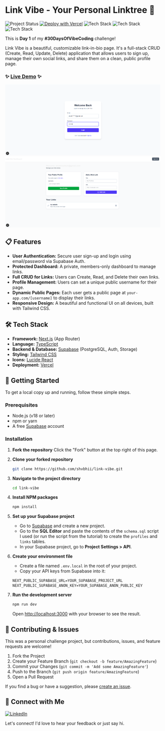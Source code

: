 # Link Vibe - Your Personal Linktree 🚀

![Project Status](https://img.shields.io/badge/Status-Completed-success?style=for-the-badge)
[![Deploy with Vercel](https://vercel.com/button?style=for-the-badge)](https://demo.vercel.app)
![Tech Stack](https://img.shields.io/badge/Next.js-000000?style=for-the-badge&logo=next.js&logoColor=white)
![Tech Stack](https://img.shields.io/badge/Supabase-3ECF8E?style=for-the-badge&logo=supabase&logoColor=white)
![Tech Stack](https://img.shields.io/badge/Tailwind_CSS-38B2AC?style=for-the-badge&logo=tailwind-css&logoColor=white)

This is **Day 1** of my **#30DaysOfVibeCoding** challenge!

Link Vibe is a beautiful, customizable link-in-bio page. It's a full-stack CRUD (Create, Read, Update, Delete) application that allows users to sign up, manage their own social links, and share them on a clean, public profile page.

### ✨ [Live Demo](https://demo.vercel.app) ✨

 ![GradientFlow Screenshot](./public/Screenshot%202025-07-10%20002807.png)
 ![GradientFlow Screenshot](./public/Screenshot%202025-07-10%20002904.png)

## 📋 Features

*   **User Authentication:** Secure user sign-up and login using email/password via Supabase Auth.
*   **Protected Dashboard:** A private, members-only dashboard to manage links.
*   **Full CRUD for Links:** Users can Create, Read, and Delete their own links.
*   **Profile Management:** Users can set a unique public username for their page.
*   **Dynamic Public Pages:** Each user gets a public page at `your-app.com/[username]` to display their links.
*   **Responsive Design:** A beautiful and functional UI on all devices, built with Tailwind CSS.


## 🛠️ Tech Stack

*   **Framework:** [Next.js](https://nextjs.org/) (App Router)
*   **Language:** [TypeScript](https://www.typescriptlang.org/)
*   **Backend & Database:** [Supabase](https://supabase.io/) (PostgreSQL, Auth, Storage)
*   **Styling:** [Tailwind CSS](https://tailwindcss.com/)
*   **Icons:** [Lucide React](https://lucide.dev/)
*   **Deployment:** [Vercel](https://vercel.com/)

## 🚀 Getting Started

To get a local copy up and running, follow these simple steps.

### Prerequisites

*   Node.js (v18 or later)
*   npm or yarn
*   A free [Supabase](https://supabase.com) account

### Installation

1.  **Fork the repository**
    Click the "Fork" button at the top right of this page.

2.  **Clone your forked repository**
    ```sh
    git clone https://github.com/shvbhii/link-vibe.git
    ```

3.  **Navigate to the project directory**
    ```sh
    cd link-vibe
    ```

4.  **Install NPM packages**
    ```sh
    npm install
    ```

5.  **Set up your Supabase project**
    *   Go to [Supabase](https://supabase.com) and create a new project.
    *   Go to the **SQL Editor** and paste the contents of the `schema.sql` script I used (or run the script from the tutorial) to create the `profiles` and `links` tables.
    *   In your Supabase project, go to **Project Settings > API**.

6.  **Create your environment file**
    *   Create a file named `.env.local` in the root of your project.
    *   Copy your API keys from Supabase into it:
      ```
      NEXT_PUBLIC_SUPABASE_URL=YOUR_SUPABASE_PROJECT_URL
      NEXT_PUBLIC_SUPABASE_ANON_KEY=YOUR_SUPABASE_ANON_PUBLIC_KEY
      ```

7.  **Run the development server**
    ```sh
    npm run dev
    ```
    Open [http://localhost:3000](http://localhost:3000) with your browser to see the result.

## 🤝 Contributing & Issues

This was a personal challenge project, but contributions, issues, and feature requests are welcome!

1.  Fork the Project
2.  Create your Feature Branch (`git checkout -b feature/AmazingFeature`)
3.  Commit your Changes (`git commit -m 'Add some AmazingFeature'`)
4.  Push to the Branch (`git push origin feature/AmazingFeature`)
5.  Open a Pull Request

If you find a bug or have a suggestion, please [create an issue](https://github.com/YOUR_GITHUB_USERNAME/link-vibe/issues).

## 💬 Connect with Me

<a href="https://www.linkedin.com/in/shvbhi" target="_blank">
  <img src="https://img.shields.io/badge/LinkedIn-0077B5?style=for-the-badge&logo=linkedin&logoColor=white" alt="LinkedIn">
</a>

Let's connect! I'd love to hear your feedback or just say hi.